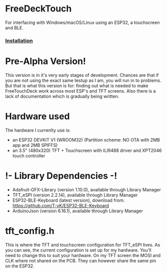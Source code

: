 # FreeDeckTouch
For interfacing with Windows/macOS/Linux using an ESP32, a touchscreen and BLE.

### [Installation](https://github.com/DustinWatts/FreeTouchDeck/blob/master/installation.md)

# Pre-Alpha Version!

This version is in it's very early stages of development. Chances are that if you are not using the exact
same testup as I am, you will run in to problems. But that is what this version is for: finding out what is needed
to make FreeTouchDeck work across most ESP's and TFT screens. Also there is a lack of documentation which is gradually being written.

# Hardware used

The hardware I currenlty use is:

- an ESP32 DEVKIT V1 (WROOM32) (Partition scheme: NO OTA with 2MB app and 2MB SPIFFS)
- an 3.5" (480x320) TFT + Touchscreen with ILI9488 driver and XPT2046 touch controller

# !- Library Dependencies -!
- Adafruit-GFX-Library (version 1.10.0), available through Library Manager
- TFT_eSPI (version 2.2.14), available through Library Manager
- ESP32-BLE-Keyboard (latest version), download from: https://github.com/T-vK/ESP32-BLE-Keyboard
- ArduinoJson (version 6.16.1), available through Library Manager

# tft_config.h

This is where the TFT and touchscreen configuration for TFT_eSPI lives. As you can see, the current configuration is set up for my hardware. You'll need to change this to suit your hardware. On my TFT screen the MOSI and CLK where not shared on the PCB. They can however share the same pin on the ESP32.
